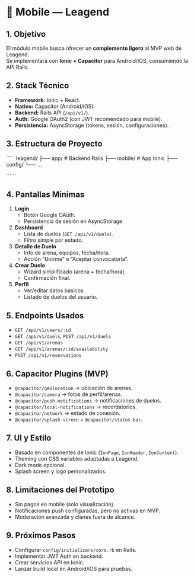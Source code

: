 # 📱 Mobile — Leagend

## 1. Objetivo
El módulo mobile busca ofrecer un **complemento ligero** al MVP web de Leagend.  
Se implementará con **Ionic + Capacitor** para Android/iOS, consumiendo la API Rails.

## 2. Stack Técnico
- **Framework:** Ionic + React.
- **Nativo:** Capacitor (Android/iOS).
- **Backend:** Rails API (`/api/v1/`).
- **Auth:** Google OAuth2 (con JWT recomendado para mobile).
- **Persistencia:** AsyncStorage (tokens, sesión, configuraciones).

## 3. Estructura de Proyecto



´´´´´
leagend/
├── app/ # Backend Rails
├── mobile/ # App Ionic
├── config/
└── ...


´´´´´´



## 4. Pantallas Mínimas
1. **Login**
   - Botón Google OAuth.
   - Persistencia de sesión en AsyncStorage.
2. **Dashboard**
   - Lista de duelos (`GET /api/v1/duels`).
   - Filtro simple por estado.
3. **Detalle de Duelo**
   - Info de arena, equipos, fecha/hora.
   - Acción “Unirme” o “Aceptar convocatoria”.
4. **Crear Duelo**
   - Wizard simplificado (arena + fecha/hora).
   - Confirmación final.
5. **Perfil**
   - Ver/editar datos básicos.
   - Listado de duelos del usuario.

## 5. Endpoints Usados
- `GET /api/v1/users/:id`
- `GET /api/v1/duels`, `POST /api/v1/duels`
- `GET /api/v1/arenas`
- `GET /api/v1/arenas/:id/availability`
- `POST /api/v1/reservations`

## 6. Capacitor Plugins (MVP)
- `@capacitor/geolocation` → ubicación de arenas.
- `@capacitor/camera` → fotos de perfil/arenas.
- `@capacitor/push-notifications` → notificaciones de duelos.
- `@capacitor/local-notifications` → recordatorios.
- `@capacitor/network` → estado de conexión.
- `@capacitor/splash-screen` + `@capacitor/status-bar`.

## 7. UI y Estilo
- Basado en componentes de Ionic (`IonPage`, `IonHeader`, `IonContent`).
- Theming con CSS variables adaptadas a Leagend.
- Dark mode opcional.
- Splash screen y logo personalizados.

## 8. Limitaciones del Prototipo
- Sin pagos en mobile (solo visualización).
- Notificaciones push configuradas, pero no activas en MVP.
- Moderación avanzada y clanes fuera de alcance.

## 9. Próximos Pasos
- Configurar `config/initializers/cors.rb` en Rails.
- Implementar JWT Auth en backend.
- Crear servicios API en Ionic.
- Lanzar build local en Android/iOS para pruebas.
